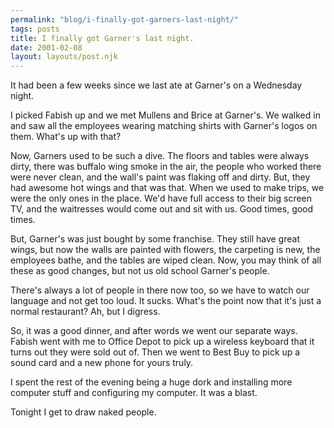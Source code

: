 ```yaml
---
permalink: "blog/i-finally-got-garners-last-night/"
tags: posts
title: I finally got Garner's last night.
date: 2001-02-08
layout: layouts/post.njk
---
```


It had been a few weeks since we last ate at Garner's on a Wednesday night. 

I picked Fabish up and we met Mullens and Brice at Garner's. We walked in and saw all the employees wearing matching shirts with Garner's logos on them. What's up with that?

Now, Garners used to be such a dive. The floors and tables were always dirty, there was buffalo wing smoke in the air, the people who worked there were never clean, and the wall's paint was flaking off and dirty. But, they had awesome hot wings and that was that. When we used to make trips, we were the only ones in the place. We'd have full access to their big screen TV, and the waitresses would come out and sit with us. Good times, good times.

But, Garner's was just bought by some franchise. They still have great wings, but now the walls are painted with flowers, the carpeting is new, the employees bathe, and the tables are wiped clean. Now, you may think of all these as good changes, but not us old school Garner's people.

There's always a lot of people in there now too, so we have to watch our language and not get too loud. It sucks. What's the point now that it's just a normal restaurant? Ah, but I digress. 

So, it was a good dinner, and after words we went our separate ways. Fabish went with me to Office Depot to pick up a wireless keyboard that it turns out they were sold out of. Then we went to Best Buy to pick up a sound card and a new phone for yours truly. 

I spent the rest of the evening being a huge dork and installing more computer stuff and configuring my computer. It was a blast. 

Tonight I get to draw naked people.